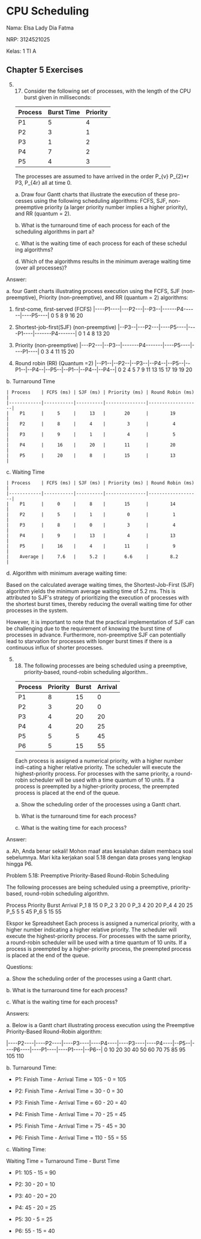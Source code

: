 # CPU Scheduling

Nama: Elsa Lady Dia Fatma

NRP: 3124521025

Kelas: 1 TI A 

## Chapter 5 Exercises
5. 17. Consider the following set of processes, with the length of the CPU burst given in milliseconds:
    
    | Process    | Burst Time | Priority |
    |------------|------------|----------|
    |    P1      |     5      |     4    |
    |    P2      |     3      |     1    |
    |    P3      |     1      |     2    |
    |    P4      |     7      |     2    |
    |    P5      |     4      |     3    |

    The processes are assumed to have arrived in the order P_{v} P_{2}*r P3, P_{4r} all at time 0.

    a. Draw four Gantt charts that illustrate the execution of these pro-cesses using the following scheduling algorithms: FCFS, SJF, non-preemptive priority (a larger priority number implies a higher priority), and RR (quantum = 2).

    b. What is the turnaround time of each process for each of the scheduling algorithms in part a?

    c. What is the waiting time of each process for each of these schedul ing algorithms?

    d. Which of the algorithms results in the minimum average waiting time (over all processes)?

Answer:

a. four Gantt charts illustrating process execution using the FCFS, SJF (non-preemptive), Priority (non-preemptive), and RR (quantum = 2) algorithms:
 
   1. first-come, first-served (FCFS)
      |----P1----|---P2---|--P3--|------P4------|----P5----|
      0         5        8      9            16        20

   2. Shortest-job-first(SJF) (non-preemptive)
      |--P3--|---P2---|----P5----|----P1----|-------P4-------|
      0     1        4         8        13              20

   3. Priority (non-preemptive)
      |---P2---|--P3--|-------P4-------|----P5----|----P1----|
      0      3      4              11        15        20

   4. Round robin (RR) (Quantum =2)
      |--P1--|--P2--|--P3--|--P4--|--P5--|--P1--|--P4--|--P5--|--P1--|--P4--|--P4--|
      0     2     4     5     7     9    11    13    15    17    19         19    20

b. Turnaround Time

    | Process    | FCFS (ms) | SJF (ms) | Priority (ms) | Round Robin (ms)  |
    |------------|-----------|----------|---------------|-------------------|
    |    P1      |     5     |     13   |       20      |        19         |
    |    P2      |     8     |     4    |        3      |         4         |
    |    P3      |     9     |     1    |        4      |         5         |
    |    P4      |     16    |     20   |       11      |        20         |
    |    P5      |     20    |     8    |       15      |        13         |

c. Waiting Time

    | Process    | FCFS (ms) | SJF (ms) | Priority (ms) | Round Robin (ms)  |
    |------------|-----------|----------|---------------|-------------------|
    |    P1      |     0     |     8    |       15      |        14         |
    |    P2      |     5     |     1    |        0      |         1         |
    |    P3      |     8     |     0    |        3      |         4         |
    |    P4      |     9     |     13   |        4      |        13         |
    |    P5      |     16    |     4    |       11      |         9         |
    |    Average |     7.6   |     5.2  |       6.6     |        8.2        |

d. Algorithm with minimum average waiting time:

Based on the calculated average waiting times, the Shortest-Job-First (SJF) algorithm yields the minimum average waiting time of 5.2 ms. This is attributed to SJF's strategy of prioritizing the execution of processes with the shortest burst times, thereby reducing the overall waiting time for other processes in the system.

However, it is important to note that the practical implementation of SJF can be challenging due to the requirement of knowing the burst time of processes in advance. Furthermore, non-preemptive SJF can potentially lead to starvation for processes with longer burst times if there is a continuous influx of shorter processes. 

5. 18. The following processes are being scheduled using a preemptive, priority-based, round-robin scheduling algorithm..

    | Process    | Priority   | Burst    | Arrival  |
    |------------|------------|----------|----------|
    |    P1      |     8      |     15   |     0    |
    |    P2      |     3      |     20   |     0    |
    |    P3      |     4      |     20   |     20   |
    |    P4      |     4      |     20   |     25   |
    |    P5      |     5      |     5    |     45   |
    |    P6      |     5      |     15   |     55   |

    Each process is assigned a numerical priority, with a higher number indi-cating a higher relative priority. The scheduler will execute the highest-priority process. For processes with the same priority, a round-robin scheduler will be used with a time quantum of 10 units. If a process is preempted by a higher-priority process, the preempted process is placed at the end of the queue.

    a. Show the scheduling order of the processes using a Gantt chart.

    b. What is the turnaround time for each process?

    c. What is the waiting time for each process?

Answer:

a. Ah, Anda benar sekali! Mohon maaf atas kesalahan dalam membaca soal sebelumnya. Mari kita kerjakan soal 5.18 dengan data proses yang lengkap hingga P6.

Problem 5.18: Preemptive Priority-Based Round-Robin Scheduling

The following processes are being scheduled using a preemptive, priority-based, round-robin scheduling algorithm.

Process	Priority	Burst	Arrival
P_1	8	15	0
P_2	3	20	0
P_3	4	20	20
P_4	4	20	25
P_5	5	5	45
P_6	5	15	55

Ekspor ke Spreadsheet
Each process is assigned a numerical priority, with a higher number indicating a higher relative priority. The scheduler will execute the highest-priority process. For processes with the same priority, a round-robin scheduler will be used with a time quantum of 10 units. If a process is preempted by a higher-priority process, the preempted process is placed at the end of the queue.

Questions:

a. Show the scheduling order of the processes using a Gantt chart.

b. What is the turnaround time for each process?

c. What is the waiting time for each process?

Answers:

a. Below is a Gantt chart illustrating process execution using the Preemptive Priority-Based Round-Robin algorithm:

   |----P2----|----P2----|----P3----|----P4----|----P3----|----P4----|--P5--|----P6----|----P1----|----P1----|--P6--|
   0         10        20        30        40        50        60        70    75        85        95       105   110

b. Turnaround Time:

- P1: Finish Time - Arrival Time = 105 - 0 = 105

- P2: Finish Time - Arrival Time = 30 - 0 = 30

- P3: Finish Time - Arrival Time = 60 - 20 = 40

- P4: Finish Time - Arrival Time = 70 - 25 = 45

- P5: Finish Time - Arrival Time = 75 - 45 = 30

- P6: Finish Time - Arrival Time = 110 - 55 = 55

c. Waiting Time:

Waiting Time = Turnaround Time - Burst Time

- P1: 105 - 15 = 90

- P2: 30 - 20 = 10

- P3: 40 - 20 = 20

- P4: 45 - 20 = 25

- P5: 30 - 5 = 25

- P6: 55 - 15 = 40